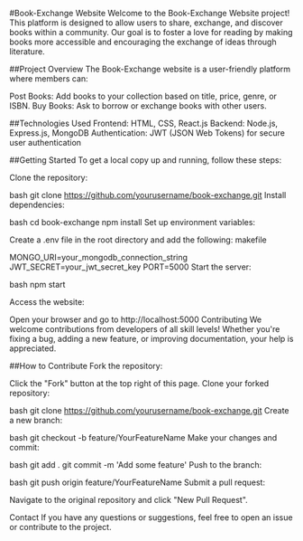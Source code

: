 #Book-Exchange Website
Welcome to the Book-Exchange Website project! This platform is designed to allow users to share, exchange, and discover books within a community. Our goal is to foster a love for reading by making books more accessible and encouraging the exchange of ideas through literature.

##Project Overview
The Book-Exchange website is a user-friendly platform where members can:

Post Books: Add books to your collection based on title, price, genre, or ISBN.
Buy Books: Ask to borrow or exchange books with other users.

##Technologies Used
Frontend: HTML, CSS, React.js
Backend: Node.js, Express.js, MongoDB
Authentication: JWT (JSON Web Tokens) for secure user authentication

##Getting Started
To get a local copy up and running, follow these steps:

Clone the repository:

bash
git clone https://github.com/yourusername/book-exchange.git
Install dependencies:

bash
cd book-exchange
npm install
Set up environment variables:

Create a .env file in the root directory and add the following:
makefile

MONGO_URI=your_mongodb_connection_string
JWT_SECRET=your_jwt_secret_key
PORT=5000
Start the server:

bash
npm start

Access the website:

Open your browser and go to http://localhost:5000
Contributing
We welcome contributions from developers of all skill levels! Whether you're fixing a bug, adding a new feature, or improving documentation, your help is appreciated.

##How to Contribute
Fork the repository:

Click the "Fork" button at the top right of this page.
Clone your forked repository:

bash
git clone https://github.com/yourusername/book-exchange.git
Create a new branch:

bash
git checkout -b feature/YourFeatureName
Make your changes and commit:

bash
git add .
git commit -m 'Add some feature'
Push to the branch:

bash
git push origin feature/YourFeatureName
Submit a pull request:

Navigate to the original repository and click "New Pull Request".

Contact
If you have any questions or suggestions, feel free to open an issue or contribute to the project.


